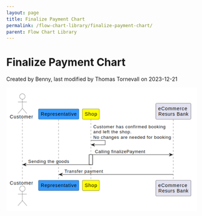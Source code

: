 ```yaml
---
layout: page
title: Finalize Payment Chart
permalink: /flow-chart-library/finalize-payment-chart/
parent: Flow Chart Library
---
```



# Finalize Payment Chart 
Created by Benny, last modified by Thomas Tornevall on 2023-12-21
  
![](../../attachments/1475421/128286755.png)
  
